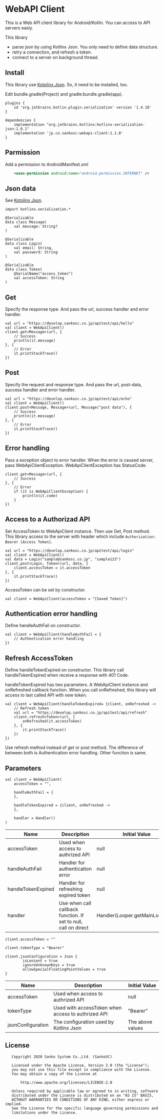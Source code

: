 # WebAPI Client
This is a Web API client library for Android/Kotlin.
You can access to API servers easly.

This library
- parse json by using Kotlinx Json. You only need to define data structure.
- retry a connection, and refresh a token.
- connect to a server on background thread.

## Install
This library use [Kotolinx Json](https://github.com/Kotlin/kotlinx.serialization). So, it need to be installed, too.

Edit bundle.gradle(Project) and gradle:bundle.gradle(app).

```gradle:bundle.gradle(app)
plugins {
    id 'org.jetbrains.kotlin.plugin.serialization' version '1.4.10'
}

dependencies {
    implementation "org.jetbrains.kotlinx:kotlinx-serialization-json:1.0.1"
    implementation 'jp.co.sankosc:webapi-client:1.1.0'
}
```

## Parmission
Add a permission to AndroidManifest.xml

```xml:AndroidManifest.xml
    <uses-permission android:name="android.permission.INTERNET" />
```

## Json data
See [Kotolinx Json](https://github.com/Kotlin/kotlinx.serialization).

```kotlin:Example
import kotlinx.serialization.*

@Serializable
data class Message(
	val message: String?
)

@Serializable
data class Login(
    val email: String,
    val password: String
)

@Serializable
data class Token(
    @SerialName("access_token")
    val accessToken: String
)
```

## Get
Specify the response type. And pass the url, success handler and error handler.

```kotlin:Example
val url = "https://develop.sankosc.co.jp/apitest/api/hello"
val client = WebApiClient()
client.get<Message>(url, {
    // Success
    println(it.message)
}, {
    // Error
    it.printStackTrace()
})
```

## Post
Specify the request and response type. And pass the url, post-data, success handler and error handler.

```kotlin:Example
val url = "https://develop.sankosc.co.jp/apitest/api/echo"
val client = WebApiClient()
client.post<Message, Message>(url, Message("post data"), {
    // Success
    println(it.message)
}, {
    // Error
    it.printStackTrace()
})
```

## Error handling
Pass a exception object to error handler.
When the error is caused server, pass WebApiClientException.
WebApiClientException has StatusCode.

```kotlin:Example
client.get<Message>(url, {
    // Success
}, {
    // Error
    if (it is WebApiClientException) {
        println(it.code)
    }
})
```

## Access to a Authorizad API
Set AccessToken to WebApiClient instance. Then use Get, Post method.
This library access to the server with header which include `Authorization: Bearer [Access Token]`.

```kotlin:Example
val url = "https://develop.sankosc.co.jp/apitest/api/login"
val client = WebApiClient()
val data = Login("sample@sankosc.co.jp", "sample123")
client.post<Login, Token>(url, data, {
    client.accessToken = it.accessToken
}, {
    it.printStackTrace()
})
```

AccessToken can be set by constructor.

```kotlin:Example
val client = WebApiClient(accessToken = "[Saved Token]")
```

## Authentication error handling
Define handleAuthFail on constructor.

```kotlin:Example
val client = WebApiClient(handleAuthFail = {
    // Authentication error handling
})
```

## Refresh AccessToken
Define handleTokenExpired on constructor.
This library call handleTokenExpired when receive a response with 401 Code.

handleTokenExpired has two parameters. A WebApiClient instance and onRefreshed callback function.
When you call onRefreshed, this library will access to last called API with new token.

```kotlin:Example
val client = WebApiClient(handleTokenExpired= {client, onRefreshed ->
    // Refresh token
    val url = "https://develop.sankosc.co.jp/apitest/api/refresh"
    client.refresh<Token>(url, {
        onRefreshed(it.accessToken)
    }, {
        it.printStackTrace()
    })
})
```

Use refresh method instead of get or post method.
The difference of between both is Authentication error handling.
Other function is same.

## Parameters


```kotlin:Constructor
val client = WebApiClient(
	accessToken = "",

	handleAuthFail = {
	},

	handleTokenExpired = {client, onRefreshed ->
	},

	handler = Handler()
)
```

|Name|Description|Initial Value|
|---|---|---|
|accessToken|Used when access to authrized API|null|
|handleAuthFail|Handler for authentication error|null|
|handleTokenExpired|Handler for refreshing expired token|null|
|handler|Use when call callback function. If set to null, call on direct|Handler(Looper.getMainLooper()))|

```kotlin:Properties
client.accessToken = ""

client.tokenType = "Bearer"

client.jsonConfiguration = Json {
        isLenient = true
        ignoreUnknownKeys = true
        allowSpecialFloatingPointValues = true
}
```

|Name|Description|Initial Value|
|---|---|---|
|accessToken|Used when access to authrized API|null|
|tokenType|Used with accessToken when access to authrized API|"Bearer"|
|jsonConfiguration|The configuration used by Kotlinx Json|The above values|

## License
```
   Copyright 2020 Sanko System Co.,Ltd. (SankoSC)

   Licensed under the Apache License, Version 2.0 (the "License");
   you may not use this file except in compliance with the License.
   You may obtain a copy of the License at

       http://www.apache.org/licenses/LICENSE-2.0

   Unless required by applicable law or agreed to in writing, software
   distributed under the License is distributed on an "AS IS" BASIS,
   WITHOUT WARRANTIES OR CONDITIONS OF ANY KIND, either express or implied.
   See the License for the specific language governing permissions and
   limitations under the License.
```